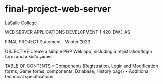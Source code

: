 # final-project-web-server
 
LaSalle College 

WEB SERVER APPLICATIONS DEVELOPMENT 1
420-DW3-AS

FINAL PROJECT
Statement - Winter 2023

OBJECTIVE
Create a simple PHP Web app, including a registration/login form and a kid's game.

TABLE OF CONTENTS 
•	Components (Registration, Login and Modification forms, Game forms, components, Database, History page)
•	Additional technical specifications
